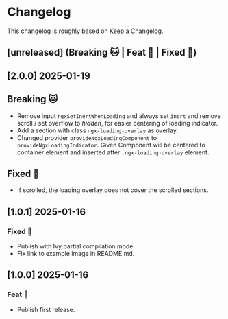 # Changelog

This changelog is roughly based on [Keep a Changelog](http://keepachangelog.com/).

## [unreleased] (Breaking 🐱 | Feat 🚀 | Fixed 🐞)

## [2.0.0] 2025-01-19

## Breaking 🐱

- Remove input `ngxSetInertWhenLoading` and always set `inert` and remove scroll / set overflow to *hidden*, for easier centering of loading indicator.
- Add a section with class `ngx-loading-overlay` as overlay.
- Changed provider `provideNgxLoadingComponent` to `provideNgxLoadingIndicator`. Given Component will be centered to container element and inserted after `.ngx-loading-overlay` element.

## Fixed 🐞

- If scrolled, the loading overlay does not cover the scrolled sections.

## [1.0.1] 2025-01-16

### Fixed 🐞

- Publish with Ivy partial compilation mode.
- Fix link to example image in README.md.

## [1.0.0] 2025-01-16

###  Feat 🚀

- Publish first release.
